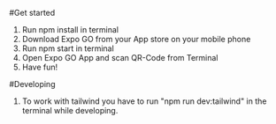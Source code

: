 #Get started
1. Run npm install in terminal
2. Download Expo GO from your App store on your mobile phone
2. Run npm start in terminal
4. Open Expo GO App and scan QR-Code from Terminal 
5. Have fun!

#Developing
1. To work with tailwind you have to run "npm run dev:tailwind" in the terminal while developing. 